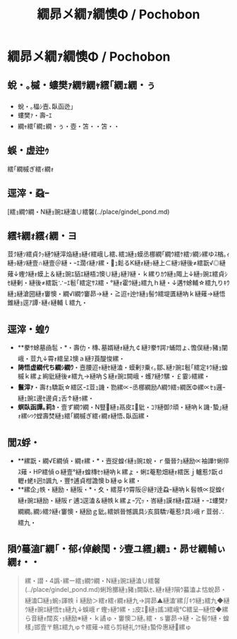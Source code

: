 ﻿---
categories:
- 繝｢繝ｳ繧ｹ繧ｿ繝ｼ
layout: monster
origin:
  class: TODO_Class
  common_en: null
  common_ja: 繧｢繝槭ぎ繧ｨ繝ｫ
  family: null
  order: null
  scientific: null
tag_slugs:
- mizu
- henseiju
- gindel-pond
tags:
- 豌ｴ
- 螟臥函迯｣
- 繧ｮ繝ｳ繝・Ν縺ｮ豌ｴ縺溘∪繧・
title: 繝昴メ繝ｧ繝懊Φ / Pochobon
---

# 繝昴メ繝ｧ繝懊Φ / Pochobon

## 蛻・｡槭・螻樊ｧ繝ｻ繝ｬ繧｢繝ｪ繝・ぅ
- 蛻・｡橸ｼ壼､臥函迯｣
- 螻樊ｧ・壽ｰｴ
- 繝ｬ繧｢繝ｪ繝・ぅ・壺・笘・・笘・・

## 蜈・虚迚ｩ
繧｢繝槭ぎ繧ｨ繝ｫ

## 逕滓・蝨ｰ
[繧ｮ繝ｳ繝・Ν縺ｮ豌ｴ縺溘∪繧馨(../place/gindel_pond.md)

## 繧ｷ繝ｫ繧ｨ繝・ヨ
荳ｸ縺ｿ繧貞ｸｯ縺ｳ縺滓焔縺ｮ縺ｲ繧峨し繧､繧ｺ縺ｮ蟆丞梛繝｢繝ｳ繧ｹ繧ｿ繝ｼ縲ゆｽ楢｡ｨ縺ｯ縺ｿ縺壹∩縺壹＠縺・ｰｴ濶ｲ縺ｧ縲・ｭ鬆るΚ縺ｫ縺ｯ縺上⊂縺ｿ縺後≠繧翫√◎縺薙↓蟶ｸ縺ｫ蟆上＆縺ｪ豌ｴ貊ｴ縺梧ｺ懊∪縺｣縺ｦ縺・ｋ縲りｶｳ縺ｮ陬上↓縺ｯ豌ｴ繧貞ｼｾ縺剰・縺後≠繧翫∵ｰｴ髱｢繧定ｻｽ繧・°縺ｫ霍ｳ縺ｭ繧九ｈ縺・↓遘ｻ蜍輔☆繧九りｷｳ縺ｭ縺滄圀縺ｫ窶懊・繝√Ι繝ｳ窶昴→縺・≧迢ｬ迚ｹ縺ｮ髻ｳ繧堤匱縺吶ｋ縺薙→縺悟錐縺ｮ逕ｱ譚･縺ｨ縺輔ｌ繧九・

## 逕滓・蝗ｳ
- **豢ｻ蜍墓凾髢・*・壽仂・槫､墓婿縺ｫ縺九￠縺ｦ豢ｻ諤ｧ蛹悶ょ､憺俣縺ｯ豬ｮ闡峨・荳九↓霄ｫ繧呈ｽ懊ａ縺ｦ莨醍悛縲・
- **陦悟虚繝代ち繝ｼ繝ｳ**・壼腰迢ｬ縺ｾ縺溘・蟆剰ｦ乗ｨ｡鄒､縺ｧ豌ｴ髱｢繧定ｷｳ縺ｭ蝗槭ｋ縲ょ絢豼縺後≠繧九→縺吶＄縺ｫ豌ｴ闕峨・蠖ｱ縺ｸ騾・￡霎ｼ繧縲・
- **鬟滓ｧ**・壽ｵｮ驕翫☆繧区ｰｴ荳ｭ譏・勠縲∝ｰ丞梛繝励Λ繝ｳ繧ｯ繝医Φ縲∝ｾｮ邏ｰ縺ｪ豌ｴ邊ｾ邊貞ｭ舌↑縺ｩ縲・
- **螟臥函譚｡莉ｶ**・壹ず繝ｳ繝・Ν豎縺ｮ鬲皮ｴ豼・ｺｦ縺御ｸ頑・縺吶ｋ譏･蟄｣縺ｫ縲∽ｸ螳壽焚縺ｮ繧｢繝槭ぎ繧ｨ繝ｫ縺悟､臥函縲・

## 閭ｽ蜉・
- **縲翫・繝√Ε繝偵・繝ｫ縲・*・壼捉蝗ｲ縺ｮ豌ｴ蛻・ｒ蜃晉ｸｮ縺励∝袖譁ｹ蜊倅ｽ薙・HP繧偵ｏ縺壹°縺ｫ蝗槫ｾｩ縺吶ｋ縲ょ・蜊ｴ菴懃畑縺ｫ繧医ｊ轤惹ｸ翫ｄ轣ｫ蛯ｷ迥ｶ諷九・豐ｻ逋貞柑譫懊ｂ縺ゅｋ縲・
- **縲企｣帙・縺励・縺阪・*・夊・繧芽ｷｳ霄阪＠縺ｦ逹蝨ｰ縺吶ｋ髫帙∝捉蝗ｲ縺ｫ豌ｴ縺励・縺阪ｒ逋ｺ逕溘＆縺帙ｋ縲ょｰ冗ｯ・峇縺ｮ謨ｵ縺ｫ霆ｽ縺・ｰｴ螻樊ｧ繝繝｡繝ｼ繧ｸ縺ｨ窶懊・縺励ｇ豼｡繧娯晉憾諷具ｼ亥屓驕ｿ菴惹ｸ具ｼ峨ｒ荳弱∴繧九・

## 隕ｳ蟇溘Γ繝｢・郁ｨ倬鹸閠・ｼ壹ユ繧｣繝ｭ・昴せ繝輔ぃ繝ｫ・・
> 縲・譛・4譌･縲ー繧ｮ繝ｳ繝・Ν縺ｮ豌ｴ縺溘∪繧馨(../place/gindel_pond.md)蜊玲擲縺ｮ豬ｮ闕臥ｾ､縺ｫ縺ｦ隕ｳ蟇溘よ怙蛻昴・縺溘□縺ｮ蜿ｯ諢帙ｉ縺励＞繧ｫ繧ｨ繝ｫ縺九→諤昴▲縺溘′縲∬ｷｳ縺ｭ繧九◆縺ｳ縺ｫ豌ｴ縺悟ｾｮ縺九↓蜈峨ｒ蟶ｯ縺ｳ縲・ｭ皮ｴ縺ｮ謠ｺ繧峨℃繧呈─縺倥◆縲ら音縺ｫ闊亥･ｮ縺励※縺・ｋ譎ゅ・窶懊⊃縺｡繧・ｓ窶昴→縺・≧髻ｳ縺・蝗樣｣邯壹〒魑ｴ繧九ゅ↑繧薙→繧ら剪縺礼ｳｻ縺ｮ蟄伜惠縺縲ゅ
